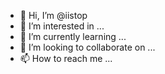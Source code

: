 - 👋 Hi, I’m @iistop
- 👀 I’m interested in ...
- 🌱 I’m currently learning ...
- 💞️ I’m looking to collaborate on ...
- 📫 How to reach me ...

<!---
iistop/iistop is a ✨ special ✨ repository because its `README.md` (this file) appears on your GitHub profile.
You can click the Preview link to take a look at your changes.
--->
